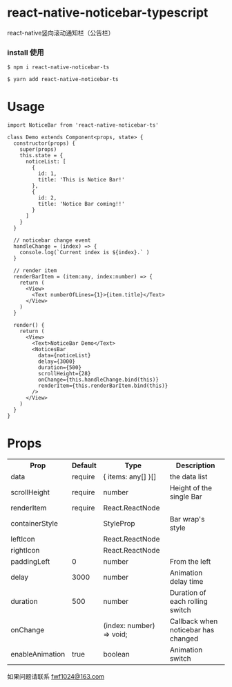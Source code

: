 # react-native-noticebar-typescript
react-native竖向滚动通知栏（公告栏）

### install 使用
```npm
$ npm i react-native-noticebar-ts
```
```yarn
$ yarn add react-native-noticebar-ts
```

# Usage

```
import NoticeBar from 'react-native-noticebar-ts'

class Demo extends Component<props, state> {
  constructor(props) {
    super(props)
    this.state = {
      noticeList: [
        {
          id: 1,
          title: 'This is Notice Bar!'
        },
        {
          id: 2,
          title: 'Notice Bar coming!!'
        }
      ]
    }
  }

  // noticebar change event
  handleChange = (index) => {
    console.log(`Current index is ${index}.` )
  }

  // render item
  renderBarItem = (item:any, index:number) => {
    return (
      <View>
        <Text numberOfLines={1}>{item.title}</Text>
      </View>
    )
  }

  render() {
    return (
      <View>
        <Text>NoticeBar Demo</Text>
        <NoticesBar
          data={noticeList}
          delay={3000}
          duration={500}
          scrollHeight={28}
          onChange={this.handleChange.bind(this)}
          renderItem={this.renderBarItem.bind(this)}
        />
      </View>
    )
  }
}
```

# Props

<table>
    <tr>
        <th>Prop</th>
        <th>Default</th>
        <th>Type</th>
        <th>Description</th>
    </tr>
    <tr>
        <td>data</td>
        <td>require</td>
        <td>{ items: any[] }[]</td>
        <td>the data list</td>
    </tr>
    <tr>
        <td>scrollHeight</td>
        <td>require</td>
        <td>number</td>
        <td>Height of the single Bar</td>
    </tr>
    <tr>
        <td>renderItem</td>
        <td>require</td>
        <td>React.ReactNode</td>
        <td></td>
    </tr>
    <tr>
        <td>containerStyle</td>
        <td></td>
        <td>StyleProp</td>
        <td>Bar wrap's style</td>
    </tr>
    <tr>
        <td>leftIcon</td>
        <td></td>
        <td>React.ReactNode</td>
        <td></td>
    </tr>
    <tr>
        <td>rightIcon</td>
        <td></td>
        <td>React.ReactNode</td>
        <td></td>
    </tr>
    <tr>
        <td>paddingLeft</td>
        <td>0</td>
        <td>number</td>
        <td>From the left</td>
    </tr>
    <tr>
        <td>delay</td>
        <td>3000</td>
        <td>number</td>
        <td>Animation delay time</td>
    </tr>
    <tr>
        <td>duration</td>
        <td>500</td>
        <td>number</td>
        <td>Duration of each rolling switch</td>
    </tr>
    <tr>
        <td>onChange</td>
        <td></td>
        <td>(index: number) => void;</td>
        <td>Callback when noticebar has changed</td>
    </tr>
   <tr>
      <td>enableAnimation</td>
      <td>true</td>
      <td>boolean</td>
      <td>Animation switch</td>
  </tr>
</table>

如果问题请联系 fwf1024@163.com